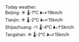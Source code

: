 Today weather:  
Beijing: ☀️   🌡️-1°C 🌬️↙19km/h  
Tianjin: ☀️   🌡️-2°C 🌬️↙15km/h  
Shijiazhuang: ⛅️  🌡️-4°C 🌬️↑5km/h  
Tangshan: ☀️   🌡️-2°C 🌬️↙15km/h  
